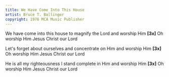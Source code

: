 ```yaml
---
title: We Have Come Into This House
artist: Bruce T. Ballinger
copyright: 1976 MCA Music Publisher
---
```

We have come into this house
 to magnify the Lord
 and worship Him                     **\[3x]**
     Oh worship Him
      Jesus Christ our Lord  

Let's forget about ourselves
 and concentrate on Him
 and worship Him                     **\[3x]**
     Oh worship Him
      Jesus Christ our Lord

He is all my righteousness
 I stand complete in Him
 and worship Him                     **\[3x]**
     Oh worship Him
      Jesus Christ our Lord